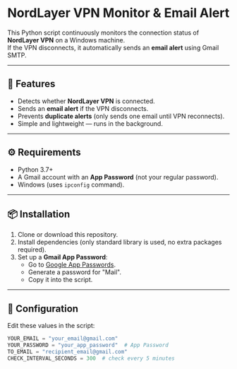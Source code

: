 # NordLayer VPN Monitor & Email Alert

This Python script continuously monitors the connection status of **NordLayer VPN** on a Windows machine.  
If the VPN disconnects, it automatically sends an **email alert** using Gmail SMTP.

---

## 🚀 Features
- Detects whether **NordLayer VPN** is connected.
- Sends an **email alert** if the VPN disconnects.
- Prevents **duplicate alerts** (only sends one email until VPN reconnects).
- Simple and lightweight — runs in the background.

---

## ⚙️ Requirements
- Python 3.7+
- A Gmail account with an **App Password** (not your regular password).
- Windows (uses `ipconfig` command).

---

## 📦 Installation
1. Clone or download this repository.
2. Install dependencies (only standard library is used, no extra packages required).
3. Set up a **Gmail App Password**:  
   - Go to [Google App Passwords](https://myaccount.google.com/apppasswords).  
   - Generate a password for "Mail".  
   - Copy it into the script.

---

## 🔧 Configuration
Edit these values in the script:

```python
YOUR_EMAIL = "your_email@gmail.com"
YOUR_PASSWORD = "your_app_password"  # App Password
TO_EMAIL = "recipient_email@gmail.com"
CHECK_INTERVAL_SECONDS = 300  # check every 5 minutes
